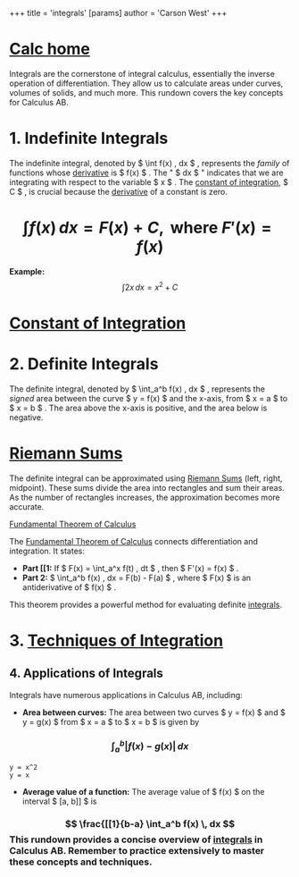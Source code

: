 +++
 title = 'integrals'
[params]
	author = 'Carson West'
+++
# [Calc home](./../calc-home/)
Integrals are the cornerstone of integral calculus, essentially the inverse operation of differentiation.  They allow us to calculate areas under curves, volumes of solids, and much more.  This rundown covers the key concepts for Calculus AB.

# 1. Indefinite Integrals

The indefinite integral, denoted by  $ \int f(x) \, dx $ , represents the *family* of functions whose [derivative](./../derivative/) is  $ f(x) $ .  The " $ dx $ " indicates that we are integrating with respect to the variable  $ x $ .  The [constant of integration](./../constant-of-integration/),  $ C $ , is crucial because the [derivative](./../derivative/) of a constant is zero.

#  $$ \int f(x) \, dx = F(x) + C, \text{ where } F'(x) = f(x) $$  
**Example:**  $$ \int 2x \, dx = x^2 + C $$  
# [Constant of Integration](./../constant-of-integration/)
# 2. Definite Integrals

The definite integral, denoted by  $ \int_a^b f(x) \, dx $ , represents the *signed* area between the curve  $ y = f(x) $  and the x-axis, from  $ x = a $  to  $ x = b $ .  The area above the x-axis is positive, and the area below is negative.

# [Riemann Sums](./../riemann-sums/)

The definite integral can be approximated using [Riemann Sums](./../riemann-sums/) (left, right, midpoint).  These sums divide the area into rectangles and sum their areas.  As the number of rectangles increases, the approximation becomes more accurate.

[Fundamental Theorem of Calculus](./../fundamental-theorem-of-calculus/)

The [Fundamental Theorem of Calculus](./../fundamental-theorem-of-calculus/) connects differentiation and integration.  It states:

* **Part [[1:** If  $ F(x) = \int_a^x f(t) \, dt $ , then  $ F'(x) = f(x) $ .
* **Part 2:**  $ \int_a^b f(x) \, dx = F(b) - F(a) $ , where  $ F(x) $  is an antiderivative of  $ f(x) $ .

This theorem provides a powerful method for evaluating definite [integrals](./../integrals/).


# 3. [Techniques of Integration](./../techniques-of-integration/)

## 4. Applications of Integrals

Integrals have numerous applications in Calculus AB, including:

* **Area between curves:**  The area between two curves  $ y = f(x) $  and  $ y = g(x) $  from  $ x = a $  to  $ x = b $  is given by 
###  $$ \int_a^b |f(x) - g(x)| \, dx $$  
```desmos-graph
y = x^2
y = x
```

* **Average value of a function:** The average value of  $ f(x) $  on the interval  $ [a, b]] $  is 
###  $$ \frac{[[1}{b-a} \int_a^b f(x) \, dx $$  This rundown provides a concise overview of [integrals](./../integrals/) in Calculus AB.  Remember to practice extensively to master these concepts and techniques.
